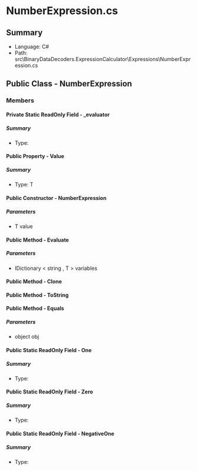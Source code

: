 ﻿# NumberExpression.cs

## Summary

* Language: C#
* Path: src\BinaryDataDecoders.ExpressionCalculator\Expressions\NumberExpression.cs

## Public Class - NumberExpression

### Members

#### Private Static ReadOnly Field - _evaluator

##### Summary

 * Type: 

#### Public Property - Value

##### Summary

 * Type: T 

#### Public Constructor - NumberExpression

#####  Parameters

 - T value 

#### Public Method - Evaluate

#####  Parameters

 - IDictionary < string , T > variables 

#### Public Method - Clone


#### Public Method - ToString


#### Public Method - Equals

#####  Parameters

 - object obj 

#### Public Static ReadOnly Field - One

##### Summary

 * Type: 

#### Public Static ReadOnly Field - Zero

##### Summary

 * Type: 

#### Public Static ReadOnly Field - NegativeOne

##### Summary

 * Type: 

